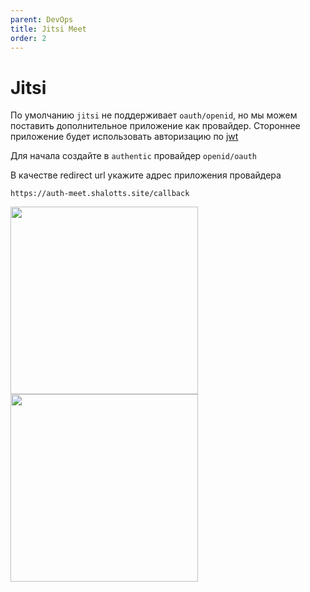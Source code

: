 ```yaml
---
parent: DevOps
title: Jitsi Meet
order: 2
---
```


# Jitsi

По умолчанию `jitsi` не поддерживает `oauth/openid`, но мы можем поставить дополнительное
приложение как провайдер. Стороннее приложение будет использовать авторизацию по [jwt](https://tproger.ru/articles/jwt-dlya-nachinayushhih-chto-takoe-json-web-tokens-i-zachem-oni-nuzhny)

Для начала создайте в `authentic` провайдер `openid/oauth`

В качестве redirect url укажите адрес приложения провайдера

`https://auth-meet.shalotts.site/callback`

<img src="https://res.cloudinary.com/dr5gcup5n/image/upload/v1710838299/shalodoc/cqkmfrknrms8eedxhwsu.png" width="300"/>

<img src="https://res.cloudinary.com/dr5gcup5n/image/upload/v1710838566/shalodoc/grzo0aeefnnzcjj3rgff.png" width="300"/>
